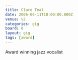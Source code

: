 ```yaml
---
title: Clare Teal
date: 2006-06-11T18:00:00.000Z
venue: v2
categories: gig
board: 8
layout: gig
tags: [award]
---
```

Award winning jazz vocalist